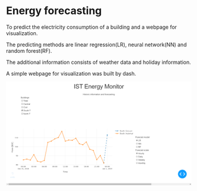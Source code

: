 # Energy forecasting
To predict the electricity consumption of a building and a webpage for visualization.

The predicting methods are linear regression(LR), neural network(NN) and random forest(RF).

The additional information consists of weather data and holiday information.

A simple webpage for visualization was built by dash.

![alt text](https://github.com/sl-chen/Energy_forecasting/blob/master/webpage.png)
